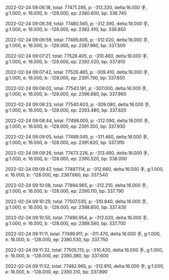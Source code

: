 2022-02-24 09:06:18, total: 77471.285, p: -313.320, delta:16.000 手, g:1.000, e: 16.000, b: -128.000, ep: 2380.600, bp: 336.740

2022-02-24 09:06:39, total: 77480.565, p: -312.390, delta:16.000 手, g:1.000, e: 16.000, b: -128.000, ep: 2382.410, bp: 336.850

2022-02-24 09:06:59, total: 77495.605, p: -312.020, delta:16.000 手, g:1.000, e: 16.000, b: -128.000, ep: 2387.980, bp: 337.500

2022-02-24 09:07:21, total: 77528.405, p: -310.460, delta:16.000 手, g:1.000, e: 16.000, b: -128.000, ep: 2392.020, bp: 337.810

2022-02-24 09:07:42, total: 77526.465, p: -309.410, delta:16.000 手, g:1.000, e: 16.000, b: -128.000, ep: 2391.790, bp: 337.650

2022-02-24 09:08:02, total: 77543.181, p: -307.000, delta:16.000 手, g:1.000, e: 16.000, b: -128.000, ep: 2396.680, bp: 337.960

2022-02-24 09:08:23, total: 77540.603, p: -309.080, delta:16.000 手, g:1.000, e: 16.000, b: -128.000, ep: 2393.480, bp: 337.820

2022-02-24 09:08:44, total: 77498.005, p: -312.090, delta:16.000 手, g:1.000, e: 16.000, b: -128.000, ep: 2391.350, bp: 337.930

2022-02-24 09:09:05, total: 77489.045, p: -311.460, delta:16.000 手, g:1.000, e: 16.000, b: -128.000, ep: 2391.820, bp: 337.910

2022-02-24 09:09:26, total: 77473.226, p: -313.480, delta:16.000 手, g:1.000, e: 16.000, b: -128.000, ep: 2390.520, bp: 338.000

2022-02-24 09:09:47, total: 77487.114, p: -312.660, delta:16.000 手, g:1.000, e: 16.000, b: -128.000, ep: 2387.660, bp: 337.540

2022-02-24 09:10:08, total: 77494.965, p: -312.210, delta:16.000 手, g:1.000, e: 16.000, b: -128.000, ep: 2390.110, bp: 337.790

2022-02-24 09:10:29, total: 77507.530, p: -310.840, delta:16.000 手, g:1.000, e: 16.000, b: -128.000, ep: 2388.600, bp: 337.430

2022-02-24 09:10:50, total: 77490.954, p: -312.020, delta:16.000 手, g:1.000, e: 16.000, b: -128.000, ep: 2389.580, bp: 337.700

2022-02-24 09:11:11, total: 77499.911, p: -311.470, delta:16.000 手, g:1.000, e: 16.000, b: -128.000, ep: 2390.530, bp: 337.750

2022-02-24 09:11:32, total: 77505.113, p: -310.420, delta:16.000 手, g:1.000, e: 16.000, b: -128.000, ep: 2390.380, bp: 337.600

2022-02-24 09:11:52, total: 77482.965, p: -312.810, delta:16.000 手, g:1.000, e: 16.000, b: -128.000, ep: 2390.310, bp: 337.890